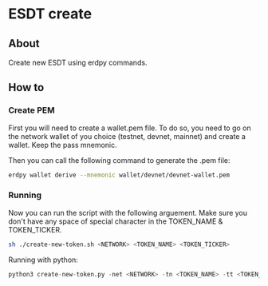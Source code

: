 # ESDT create
## About
Create new ESDT using erdpy commands.

## How to
### Create PEM
First you will need to create a wallet.pem file. To do so, you need to go on the network wallet of you choice (testnet, devnet, mainnet) and create a wallet. Keep the pass mnemonic.

Then you can call the following command to generate the .pem file:

```sh
erdpy wallet derive --mnemonic wallet/devnet/devnet-wallet.pem 
```

### Running
Now you can run the script with the following arguement.
Make sure you don't have any space of special character in the TOKEN_NAME & TOKEN_TICKER. 
```sh
sh ./create-new-token.sh <NETWORK> <TOKEN_NAME> <TOKEN_TICKER>
```

Running with python:
```py
python3 create-new-token.py -net <NETWORK> -tn <TOKEN_NAME> -tt <TOKEN_TICKER>
```